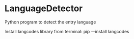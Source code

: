 # LanguageDetector
Python program to detect the entry language

Install langcodes library from terminal:
pip --install langcodes
